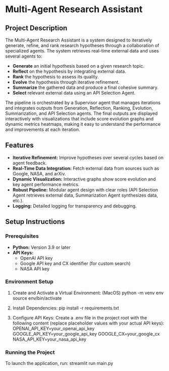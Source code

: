 # Multi-Agent Research Assistant

## Project Description
The Multi-Agent Research Assistant is a system designed to iteratively generate, refine, and rank research hypotheses through a collaboration of specialized agents. The system retrieves real-time external data and uses several agents to:
- **Generate** an initial hypothesis based on a given research topic.
- **Reflect** on the hypothesis by integrating external data.
- **Rank** the hypothesis to assess its quality.
- **Evolve** the hypothesis through iterative refinement.
- **Summarize** the gathered data and produce a final cohesive summary.
- **Select** relevant external data using an API Selection Agent.

The pipeline is orchestrated by a Supervisor agent that manages iterations and integrates outputs from Generation, Reflection, Ranking, Evolution, Summarization, and API Selection agents. The final outputs are displayed interactively with visualizations that include score evolution graphs and dynamic metrics heatmaps, making it easy to understand the performance and improvements at each iteration.

## Features
- **Iterative Refinement:** Improve hypotheses over several cycles based on agent feedback.
- **Real-Time Data Integration:** Fetch external data from sources such as Google, NASA, and arXiv.
- **Dynamic Visualization:** Interactive graphs show score evolution and key agent performance metrics.
- **Robust Pipeline:** Modular agent design with clear roles (API Selection Agent retrieves external data, Summarization Agent synthesizes data, etc.).
- **Logging:** Detailed logging for transparency and debugging.

## Setup Instructions

### Prerequisites
- **Python:** Version 3.9 or later
- **API Keys:** 
  - OpenAI API key
  - Google API key and CX identifier (for custom search)
  - NASA API key

### Environment Setup

1. Create and Activate a Virtual Environment: (MacOS)
    python -m venv env
    source env/bin/activate
   
2. Install Dependencies:
    pip install -r requirements.txt

3. Configure API Keys: Create a .env file in the project root with the following content (replace placeholder values with your actual API keys):
    OPENAI_API_KEY=your_openai_api_key
    GOOGLE_API_KEY=your_google_api_key
    GOOGLE_CX=your_google_cx
    NASA_API_KEY=your_nasa_api_key

### Running the Project
To launch the application, run:
    streamlit run main.py

